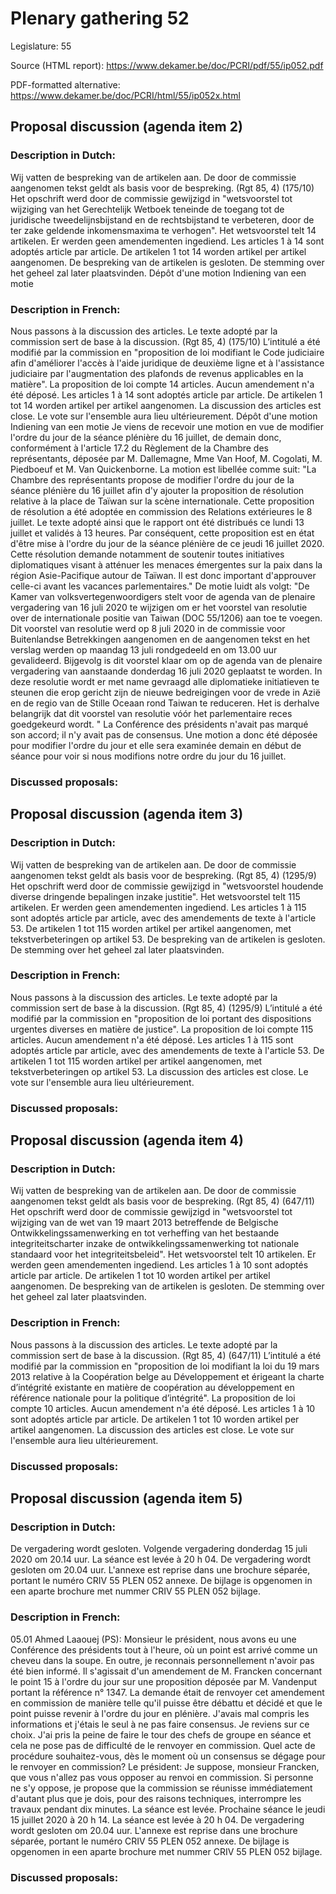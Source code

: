 # Plenary gathering 52

Legislature: 55

Source (HTML report): https://www.dekamer.be/doc/PCRI/pdf/55/ip052.pdf

PDF-formatted alternative: https://www.dekamer.be/doc/PCRI/html/55/ip052x.html

## Proposal discussion (agenda item 2)

### Description in Dutch:

Wij vatten de bespreking van de artikelen aan. De door de commissie aangenomen tekst geldt als basis voor de bespreking. (Rgt 85, 4) (175/10) Het opschrift werd door de commissie gewijzigd in "wetsvoorstel tot wijziging van het Gerechtelijk Wetboek teneinde de toegang tot de juridische tweedelijnsbijstand en de rechtsbijstand te verbeteren, door de ter zake geldende inkomensmaxima te verhogen". Het wetsvoorstel telt 14 artikelen. Er werden geen amendementen ingediend. Les articles 1 à 14 sont adoptés article par article. De artikelen 1 tot 14 worden artikel per artikel aangenomen. De bespreking van de artikelen is gesloten. De stemming over het geheel zal later plaatsvinden. Dépôt d'une motion Indiening van een motie

### Description in French:

Nous passons à la discussion des articles. Le texte adopté par la commission sert de base à la discussion. (Rgt 85, 4) (175/10) L’intitulé a été modifié par la commission en "proposition de loi modifiant le Code judiciaire afin d'améliorer l'accès à l'aide juridique de deuxième ligne et à l'assistance judiciaire par l'augmentation des plafonds de revenus applicables en la matière". La proposition de loi compte 14 articles. Aucun amendement n'a été déposé. Les articles 1 à 14 sont adoptés article par article. De artikelen 1 tot 14 worden artikel per artikel aangenomen. La discussion des articles est close. Le vote sur l'ensemble aura lieu ultérieurement. Dépôt d'une motion Indiening van een motie Je viens de recevoir une motion en vue de modifier l'ordre du jour de la séance plénière du 16 juillet, de demain donc, conformément à l'article 17.2 du Règlement de la Chambre des représentants, déposée par M. Dallemagne, Mme Van Hoof, M. Cogolati, M. Piedboeuf et M. Van Quickenborne. La motion est libellée comme suit: "La Chambre des représentants propose de modifier l'ordre du jour de la séance plénière du 16 juillet afin d'y ajouter la proposition de résolution relative à la place de Taïwan sur la scène internationale. Cette proposition de résolution a été adoptée en commission des Relations extérieures le 8 juillet. Le texte adopté ainsi que le rapport ont été distribués ce lundi 13 juillet et validés à 13 heures. Par conséquent, cette proposition est en état d'être mise à l'ordre du jour de la séance plénière de ce jeudi 16 juillet 2020. Cette résolution demande notamment de soutenir toutes initiatives diplomatiques visant à atténuer les menaces émergentes sur la paix dans la région Asie-Pacifique autour de Taïwan. Il est donc important d'approuver celle-ci avant les vacances parlementaires." De motie luidt als volgt: "De Kamer van volksvertegenwoordigers stelt voor de agenda van de plenaire vergadering van 16 juli 2020 te wijzigen om er het voorstel van resolutie over de internationale positie van Taiwan (DOC 55/1206) aan toe te voegen. Dit voorstel van resolutie werd op 8 juli 2020 in de commissie voor Buitenlandse Betrekkingen aangenomen en de aangenomen tekst en het verslag werden op maandag 13 juli rondgedeeld en om 13.00 uur gevalideerd. Bijgevolg is dit voorstel klaar om op de agenda van de plenaire vergadering van aanstaande donderdag 16 juli 2020 geplaatst te worden. In deze resolutie wordt er met name gevraagd alle diplomatieke initiatieven te steunen die erop gericht zijn de nieuwe bedreigingen voor de vrede in Azië en de regio van de Stille Oceaan rond Taiwan te reduceren. Het is derhalve belangrijk dat dit voorstel van resolutie vóór het parlementaire reces goedgekeurd wordt. " La Conférence des présidents n'avait pas marqué son accord; il n'y avait pas de consensus. Une motion a donc été déposée pour modifier l'ordre du jour et elle sera examinée demain en début de séance pour voir si nous modifions notre ordre du jour du 16 juillet.



### Discussed proposals:

## Proposal discussion (agenda item 3)

### Description in Dutch:

Wij vatten de bespreking van de artikelen aan. De door de commissie aangenomen tekst geldt als basis voor de bespreking. (Rgt 85, 4) (1295/9) Het opschrift werd door de commissie gewijzigd in "wetsvoorstel houdende diverse dringende bepalingen inzake justitie". Het wetsvoorstel telt 115 artikelen. Er werden geen amendementen ingediend. Les articles 1 à 115 sont adoptés article par article, avec des amendements de texte à l'article 53. De artikelen 1 tot 115 worden artikel per artikel aangenomen, met tekstverbeteringen op artikel 53. De bespreking van de artikelen is gesloten. De stemming over het geheel zal later plaatsvinden.

### Description in French:

Nous passons à la discussion des articles. Le texte adopté par la commission sert de base à la discussion. (Rgt 85, 4) (1295/9) L’intitulé a été modifié par la commission en "proposition de loi portant des dispositions urgentes diverses en matière de justice". La proposition de loi compte 115 articles. Aucun amendement n'a été déposé. Les articles 1 à 115 sont adoptés article par article, avec des amendements de texte à l'article 53. De artikelen 1 tot 115 worden artikel per artikel aangenomen, met tekstverbeteringen op artikel 53. La discussion des articles est close. Le vote sur l'ensemble aura lieu ultérieurement.



### Discussed proposals:

## Proposal discussion (agenda item 4)

### Description in Dutch:

Wij vatten de bespreking van de artikelen aan. De door de commissie aangenomen tekst geldt als basis voor de bespreking. (Rgt 85, 4) (647/11) Het opschrift werd door de commissie gewijzigd in "wetsvoorstel tot wijziging van de wet van 19 maart 2013 betreffende de Belgische Ontwikkelingssamenwerking en tot verheffing van het bestaande integriteitscharter inzake de ontwikkelingssamenwerking tot nationale standaard voor het integriteitsbeleid". Het wetsvoorstel telt 10 artikelen. Er werden geen amendementen ingediend. Les articles 1 à 10 sont adoptés article par article. De artikelen 1 tot 10 worden artikel per artikel aangenomen. De bespreking van de artikelen is gesloten. De stemming over het geheel zal later plaatsvinden.

### Description in French:

Nous passons à la discussion des articles. Le texte adopté par la commission sert de base à la discussion. (Rgt 85, 4) (647/11) L’intitulé a été modifié par la commission en "proposition de loi modifiant la loi du 19 mars 2013 relative à la Coopération belge au Développement et érigeant la charte d’intégrité existante en matière de coopération au développement en référence nationale pour la politique d’intégrité". La proposition de loi compte 10 articles. Aucun amendement n'a été déposé. Les articles 1 à 10 sont adoptés article par article. De artikelen 1 tot 10 worden artikel per artikel aangenomen. La discussion des articles est close. Le vote sur l'ensemble aura lieu ultérieurement.



### Discussed proposals:

## Proposal discussion (agenda item 5)

### Description in Dutch:

De vergadering wordt gesloten. Volgende vergadering donderdag 15 juli 2020 om 20.14 uur. La séance est levée à 20 h 04. De vergadering wordt gesloten om 20.04 uur. L'annexe est reprise dans une brochure séparée, portant le numéro CRIV 55 PLEN 052 annexe. De bijlage is opgenomen in een aparte brochure met nummer CRIV 55 PLEN 052 bijlage.

### Description in French:

05.01 Ahmed Laaouej (PS): Monsieur le président, nous avons eu une Conférence des présidents tout à l'heure, où un point est arrivé comme un cheveu dans la soupe. En outre, je reconnais personnellement n'avoir pas été bien informé. Il s'agissait d'un amendement de M. Francken concernant le point 15 à l'ordre du jour sur une proposition déposée par M. Vandenput portant la référence n° 1347. La demande était de renvoyer cet amendement en commission de manière telle qu'il puisse être débattu et décidé et que le point puisse revenir à l'ordre du jour en plénière. J'avais mal compris les informations et j'étais le seul à ne pas faire consensus. Je reviens sur ce choix. J'ai pris la peine de faire le tour des chefs de groupe en séance et cela ne pose pas de difficulté de le renvoyer en commission. Quel acte de procédure souhaitez-vous, dès le moment où un consensus se dégage pour le renvoyer en commission? Le président: Je suppose, monsieur Francken, que vous n'allez pas vous opposer au renvoi en commission. Si personne ne s'y oppose, je propose que la commission se réunisse immédiatement d'autant plus que je dois, pour des raisons techniques, interrompre les travaux pendant dix minutes. La séance est levée. Prochaine séance le jeudi 15 juillet 2020 à 20 h 14. La séance est levée à 20 h 04. De vergadering wordt gesloten om 20.04 uur. L'annexe est reprise dans une brochure séparée, portant le numéro CRIV 55 PLEN 052 annexe. De bijlage is opgenomen in een aparte brochure met nummer CRIV 55 PLEN 052 bijlage.



### Discussed proposals:

